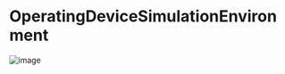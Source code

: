 # OperatingDeviceSimulationEnvironment

![image](https://user-images.githubusercontent.com/71685993/215273168-2b809bcf-f9e6-4fde-8580-efe4f3b9a42f.png)

